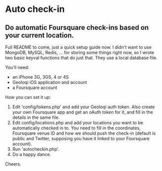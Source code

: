 # Auto check-in

## Do automatic Foursquare check-ins based on your current location.

Full README to come, just a quick setup guide now. I didn't want to use MongoDB, MySQL, Redis, ... for storing some things right now, so I wrote two basic keyval functions that do just that. They use a local database file.

You'll need:

- an iPhone 3G, 3GS, 4 or 4S
- Geoloqi iOS application and account
- a Foursquare account

How you can set it up:

1) Edit 'config/tokens.php' and add your Geoloqi auth token. Also create your own Foursquare app and get an oAuth token for it, and fill in the details in the same file.
2) Edit config/locations.php and add your locations you want to be automatically checked in to. You need to fill in the coordinates, Foursquare venue ID and how we should push the check-in (default is public and Twitter, supposing you have it linked to your Foursquare account).
3) Run 'autocheckin.php'.
4) Do a happy dance.

Cheers.
